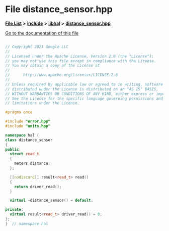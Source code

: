 

# File distance\_sensor.hpp

[**File List**](files.md) **>** [**include**](dir_cba0faac6e93618a6e2539705915bd70.md) **>** [**libhal**](dir_c21661262b37aa135a14febc024e67d7.md) **>** [**distance\_sensor.hpp**](distance__sensor_8hpp.md)

[Go to the documentation of this file](distance__sensor_8hpp.md)

```C++

// Copyright 2023 Google LLC
//
// Licensed under the Apache License, Version 2.0 (the "License");
// you may not use this file except in compliance with the License.
// You may obtain a copy of the License at
//
//      http://www.apache.org/licenses/LICENSE-2.0
//
// Unless required by applicable law or agreed to in writing, software
// distributed under the License is distributed on an "AS IS" BASIS,
// WITHOUT WARRANTIES OR CONDITIONS OF ANY KIND, either express or implied.
// See the License for the specific language governing permissions and
// limitations under the License.

#pragma once

#include "error.hpp"
#include "units.hpp"

namespace hal {
class distance_sensor
{
public:
  struct read_t
  {
    meters distance;
  };

  [[nodiscard]] result<read_t> read()
  {
    return driver_read();
  }

  virtual ~distance_sensor() = default;

private:
  virtual result<read_t> driver_read() = 0;
};
}  // namespace hal

```

